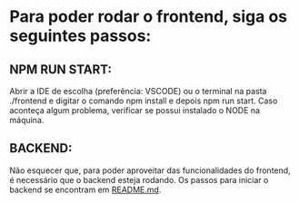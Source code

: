 # Para poder rodar o frontend, siga os seguintes passos:

## NPM RUN START:
Abrir a IDE de escolha (preferência: VSCODE) ou o terminal na pasta ./frontend e digitar o comando npm install e depois npm run start. Caso aconteça algum problema, verificar se possui instalado o NODE na máquina.


## BACKEND:
Não esquecer que, para poder aproveitar das funcionalidades do frontend, é necessário que o backend esteja rodando. Os passos para iniciar o backend se encontram em [README.md](../backend/README.md).